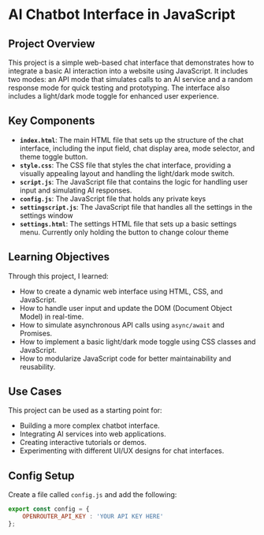 # AI Chatbot Interface in JavaScript

## Project Overview

This project is a simple web-based chat interface that demonstrates how to integrate a basic AI interaction into a website using JavaScript. It includes two modes: an API mode that simulates calls to an AI service and a random response mode for quick testing and prototyping. The interface also includes a light/dark mode toggle for enhanced user experience.

## Key Components

*   **`index.html`**: The main HTML file that sets up the structure of the chat interface, including the input field, chat display area, mode selector, and theme toggle button.
*   **`style.css`**: The CSS file that styles the chat interface, providing a visually appealing layout and handling the light/dark mode switch.
*   **`script.js`**: The JavaScript file that contains the logic for handling user input and simulating AI responses.
*   **`config.js`**: The JavaScript file that holds any private keys
*   **`settingscript.js`**: The JavaScript file that handles all the settings in the settings window
*   **`settings.html`**: The settings HTML file that sets up a basic settings menu. Currently only holding the button to change colour theme

## Learning Objectives

Through this project, I learned:

*   How to create a dynamic web interface using HTML, CSS, and JavaScript.
*   How to handle user input and update the DOM (Document Object Model) in real-time.
*   How to simulate asynchronous API calls using `async/await` and Promises.
*   How to implement a basic light/dark mode toggle using CSS classes and JavaScript.
*   How to modularize JavaScript code for better maintainability and reusability.

## Use Cases

This project can be used as a starting point for:

*   Building a more complex chatbot interface.
*   Integrating AI services into web applications.
*   Creating interactive tutorials or demos.
*   Experimenting with different UI/UX designs for chat interfaces.

## Config Setup

Create a file called `config.js` and add the following:

```javascript
export const config = {
    OPENROUTER_API_KEY : 'YOUR API KEY HERE'
};
```